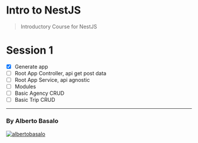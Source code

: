 # Intro to NestJS

> Introductory Course for NestJS

# Session 1

- [x] Generate app
- [ ] Root App Controller, api get post data
- [ ] Root App Service, api agnostic
- [ ] Modules
- [ ] Basic Agency CRUD
- [ ] Basic Trip CRUD

---

<footer>
  <h3>By Alberto Basalo</h3>
  <p >
   <a href="https://twitter.com/albertobasalo" target="blank"><img src="https://img.shields.io/twitter/follow/albertobasalo?logo=twitter&style=for-the-badge" alt="albertobasalo" /></a>
</footer>
